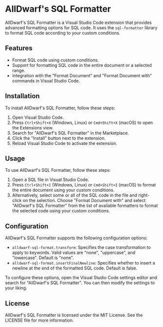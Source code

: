 # AllDwarf's SQL Formatter

AllDwarf's SQL Formatter is a Visual Studio Code extension that provides advanced formatting options for SQL code. It uses the `sql-formatter` library to format SQL code according to your custom conditions.

## Features

- Format SQL code using custom conditions.
- Support for formatting SQL code in the entire document or a selected range.
- Integration with the "Format Document" and "Format Document with" commands in Visual Studio Code.

## Installation

To install AllDwarf's SQL Formatter, follow these steps:

1. Open Visual Studio Code.
2. Press `Ctrl+Shift+X` (Windows, Linux) or `Cmd+Shift+X` (macOS) to open the Extensions view.
3. Search for "AllDwarf's SQL Formatter" in the Marketplace.
4. Click the "Install" button next to the extension.
5. Reload Visual Studio Code to activate the extension.

## Usage

To use AllDwarf's SQL Formatter, follow these steps:

1. Open a SQL file in Visual Studio Code.
2. Press `Ctrl+Shift+I` (Windows, Linux) or `Cmd+Shift+I` (macOS) to format the entire document using your custom conditions.
3. Alternatively, select some or all of the SQL code in the file and right-click on the selection. Choose "Format Document with" and select "AllDwarf's SQL Formatter" from the list of available formatters to format the selected code using your custom conditions.

## Configuration

AllDwarf's SQL Formatter supports the following configuration options:

- `alldwarf-sql-format.transform`: Specifies the case transformation to apply to keywords. Valid values are "none", "uppercase", and "lowercase". Default is "none".
- `alldwarf-sql-format.insertFinalNewline`: Specifies whether to insert a newline at the end of the formatted SQL code. Default is false.

To configure these options, open the Visual Studio Code settings editor and search for "AllDwarf's SQL Formatter". You can then modify the settings to your liking.

## License

AllDwarf's SQL Formatter is licensed under the MIT License. See the LICENSE file for more information.